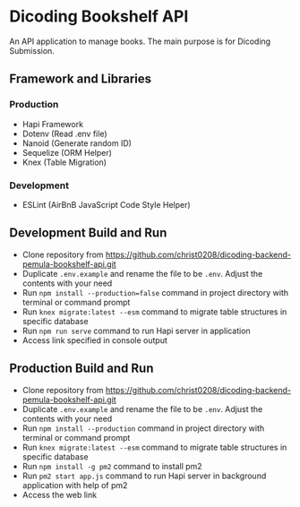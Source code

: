 # Dicoding Bookshelf API
An API application to manage books. The main purpose is for Dicoding Submission.

## Framework and Libraries

### Production

- Hapi Framework
- Dotenv (Read .env file)
- Nanoid (Generate random ID)
- Sequelize (ORM Helper)
- Knex (Table Migration)

### Development

- ESLint (AirBnB JavaScript Code Style Helper)

## Development Build and Run

- Clone repository from https://github.com/christ0208/dicoding-backend-pemula-bookshelf-api.git
- Duplicate ```.env.example``` and rename the file to be ```.env```. Adjust the contents with your need
- Run ```npm install --production=false``` command in project directory with terminal or command prompt
- Run ```knex migrate:latest --esm``` command to migrate table structures in specific database
- Run ```npm run serve``` command to run Hapi server in application
- Access link specified in console output

## Production Build and Run

- Clone repository from https://github.com/christ0208/dicoding-backend-pemula-bookshelf-api.git
- Duplicate ```.env.example``` and rename the file to be ```.env```. Adjust the contents with your need
- Run ```npm install --production``` command in project directory with terminal or command prompt
- Run ```knex migrate:latest --esm``` command to migrate table structures in specific database
- Run ```npm install -g pm2``` command to install pm2
- Run ```pm2 start app.js``` command to run Hapi server in background application with help of pm2
- Access the web link
